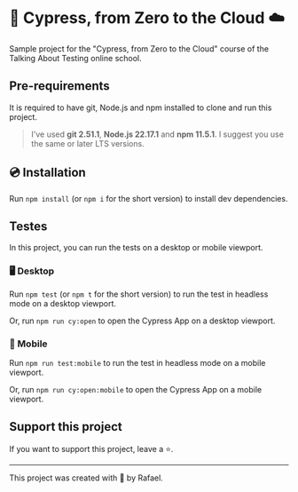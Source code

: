 # 🌲 Cypress, from Zero to the Cloud ☁️

Sample project for the "Cypress, from Zero to the Cloud" course of the Talking About Testing online school.

## Pre-requirements

It is required to have git, Node.js and npm installed to clone and run this project.

> I've used **git 2.51.1**, **Node.js 22.17.1** and **npm 11.5.1**. I suggest you use the same or later LTS versions.

## 💿 Installation

Run `npm install` (or `npm i` for the short version) to install dev dependencies.

## Testes

In this project, you can run the tests on a desktop or mobile viewport.

### 🖥️ Desktop

Run `npm test` (or `npm t` for the short version) to run the test in headless mode on a desktop viewport.

Or, run `npm run cy:open` to open the Cypress App on a desktop viewport.

### 📱 Mobile

Run `npm run test:mobile` to run the test in headless mode on a mobile viewport.

Or, run `npm run cy:open:mobile` to open the Cypress App on a mobile viewport.

## Support this project

If you want to support this project, leave a ⭐.
___

This project was created with 💚 by Rafael.